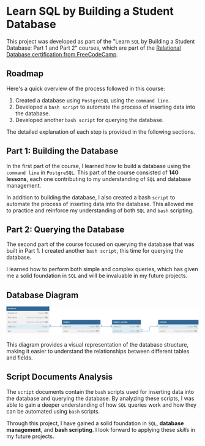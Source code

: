 # Learn SQL by Building a Student Database

This project was developed as part of the "Learn `SQL` by Building a Student Database: Part 1 and Part 2" courses, which are part of the [Relational Database certification from FreeCodeCamp](https://www.freecodecamp.org/learn/relational-database/).

## Roadmap

Here's a quick overview of the process followed in this course:

1. Created a database using `PostgreSQL` using the `command line`.
2. Developed a `bash script` to automate the process of inserting data into the database.
3. Developed another `bash script` for querying the database.

The detailed explanation of each step is provided in the following sections.

## Part 1: Building the Database

In the first part of the course, I learned how to build a database using the `command line` in `PostgreSQL`. This part of the course consisted of **140 lessons**, each one contributing to my understanding of `SQL` and database management.

In addition to building the database, I also created a bash `script` to automate the process of inserting data into the database. This allowed me to practice and reinforce my understanding of both `SQL` and `bash` scripting.

## Part 2: Querying the Database

The second part of the course focused on querying the database that was built in Part 1. I created another `bash script`, this time for querying the database.

I learned how to perform both simple and complex queries, which has given me a solid foundation in `SQL` and will be invaluable in my future projects.

## Database Diagram

![student-database-diagram.svg](images%2Fstudent-database-diagram.svg)

This diagram provides a visual representation of the database structure, making it easier to understand the relationships between different tables and fields.

## Script Documents Analysis

The `script` documents contain the `bash` scripts used for inserting data into the database and querying the database. By analyzing these scripts, I was able to gain a deeper understanding of how `SQL` queries work and how they can be automated using `bash` scripts.

Through this project, I have gained a solid foundation in `SQL`, **database management**, and **bash scripting**. I look forward to applying these *skills* in my future projects.